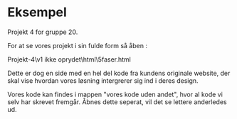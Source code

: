 # Eksempel

Projekt 4 for gruppe 20.

For at se vores projekt i sin fulde form så åben :

Projekt-4\v1 ikke oprydet\html\5faser.html 

Dette er dog en side med en hel del kode fra kundens originale website, der skal vise hvordan vores løsning intergrerer sig ind i deres design.  

Vores kode kan findes i mappen "vores kode uden andet", hvor al kode vi selv har skrevet fremgår. Åbnes dette seperat, vil det se lettere anderledes ud. 